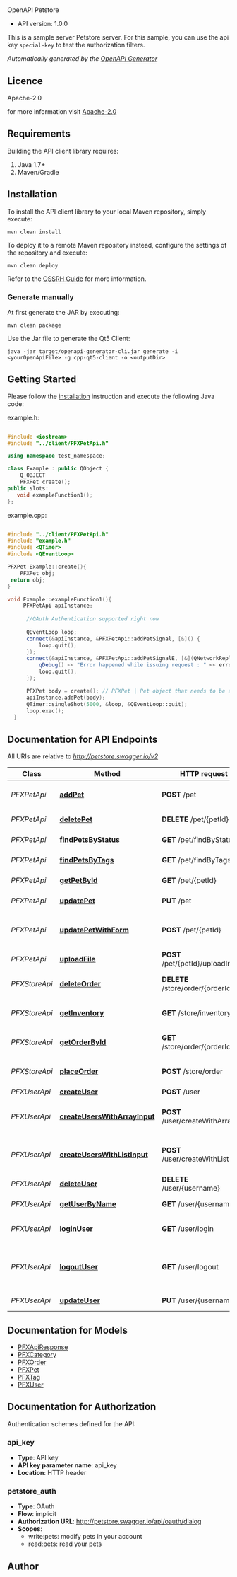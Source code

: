 # 

OpenAPI Petstore

- API version: 1.0.0

This is a sample server Petstore server. For this sample, you can use the api key `special-key` to test the authorization filters.


*Automatically generated by the [OpenAPI Generator](https://openapi-generator.tech)*

## Licence

Apache-2.0

for more information visit [Apache-2.0](https://www.apache.org/licenses/LICENSE-2.0.html)

## Requirements

Building the API client library requires:

1. Java 1.7+
2. Maven/Gradle

## Installation

To install the API client library to your local Maven repository, simply execute:

```shell
mvn clean install
```

To deploy it to a remote Maven repository instead, configure the settings of the repository and execute:

```shell
mvn clean deploy
```

Refer to the [OSSRH Guide](http://central.sonatype.org/pages/ossrh-guide.html) for more information.

### Generate manually

At first generate the JAR by executing:

```shell
mvn clean package
```

Use the Jar file to generate the Qt5 Client:

```shell
java -jar target/openapi-generator-cli.jar generate -i <yourOpenApiFile> -g cpp-qt5-client -o <outputDir>
```

## Getting Started

Please follow the [installation](#installation) instruction and execute the following Java code:

example.h:

```c++

#include <iostream>
#include "../client/PFXPetApi.h"

using namespace test_namespace;

class Example : public QObject {
    Q_OBJECT
    PFXPet create();
public slots:
   void exampleFunction1();
};

```
example.cpp:

```c++

#include "../client/PFXPetApi.h"
#include "example.h"
#include <QTimer>
#include <QEventLoop> 

PFXPet Example::create(){
    PFXPet obj;
 return obj;
}

void Example::exampleFunction1(){
     PFXPetApi apiInstance;
     
      //OAuth Authentication supported right now
        
      QEventLoop loop;
      connect(&apiInstance, &PFXPetApi::addPetSignal, [&]() {
          loop.quit();
      });
      connect(&apiInstance, &PFXPetApi::addPetSignalE, [&](QNetworkReply::NetworkError, QString error_str) {
          qDebug() << "Error happened while issuing request : " << error_str;
          loop.quit();
      });

      PFXPet body = create(); // PFXPet | Pet object that needs to be added to the store
      apiInstance.addPet(body);
      QTimer::singleShot(5000, &loop, &QEventLoop::quit);
      loop.exec();
  }

```

## Documentation for API Endpoints

All URIs are relative to *http://petstore.swagger.io/v2*

Class | Method | HTTP request | Description
------------ | ------------- | ------------- | -------------
*PFXPetApi* | [**addPet**](PFXPetApi.md#addPet) | **POST** /pet | Add a new pet to the store
*PFXPetApi* | [**deletePet**](PFXPetApi.md#deletePet) | **DELETE** /pet/{petId} | Deletes a pet
*PFXPetApi* | [**findPetsByStatus**](PFXPetApi.md#findPetsByStatus) | **GET** /pet/findByStatus | Finds Pets by status
*PFXPetApi* | [**findPetsByTags**](PFXPetApi.md#findPetsByTags) | **GET** /pet/findByTags | Finds Pets by tags
*PFXPetApi* | [**getPetById**](PFXPetApi.md#getPetById) | **GET** /pet/{petId} | Find pet by ID
*PFXPetApi* | [**updatePet**](PFXPetApi.md#updatePet) | **PUT** /pet | Update an existing pet
*PFXPetApi* | [**updatePetWithForm**](PFXPetApi.md#updatePetWithForm) | **POST** /pet/{petId} | Updates a pet in the store with form data
*PFXPetApi* | [**uploadFile**](PFXPetApi.md#uploadFile) | **POST** /pet/{petId}/uploadImage | uploads an image
*PFXStoreApi* | [**deleteOrder**](PFXStoreApi.md#deleteOrder) | **DELETE** /store/order/{orderId} | Delete purchase order by ID
*PFXStoreApi* | [**getInventory**](PFXStoreApi.md#getInventory) | **GET** /store/inventory | Returns pet inventories by status
*PFXStoreApi* | [**getOrderById**](PFXStoreApi.md#getOrderById) | **GET** /store/order/{orderId} | Find purchase order by ID
*PFXStoreApi* | [**placeOrder**](PFXStoreApi.md#placeOrder) | **POST** /store/order | Place an order for a pet
*PFXUserApi* | [**createUser**](PFXUserApi.md#createUser) | **POST** /user | Create user
*PFXUserApi* | [**createUsersWithArrayInput**](PFXUserApi.md#createUsersWithArrayInput) | **POST** /user/createWithArray | Creates list of users with given input array
*PFXUserApi* | [**createUsersWithListInput**](PFXUserApi.md#createUsersWithListInput) | **POST** /user/createWithList | Creates list of users with given input array
*PFXUserApi* | [**deleteUser**](PFXUserApi.md#deleteUser) | **DELETE** /user/{username} | Delete user
*PFXUserApi* | [**getUserByName**](PFXUserApi.md#getUserByName) | **GET** /user/{username} | Get user by user name
*PFXUserApi* | [**loginUser**](PFXUserApi.md#loginUser) | **GET** /user/login | Logs user into the system
*PFXUserApi* | [**logoutUser**](PFXUserApi.md#logoutUser) | **GET** /user/logout | Logs out current logged in user session
*PFXUserApi* | [**updateUser**](PFXUserApi.md#updateUser) | **PUT** /user/{username} | Updated user


## Documentation for Models

 - [PFXApiResponse](PFXApiResponse.md)
 - [PFXCategory](PFXCategory.md)
 - [PFXOrder](PFXOrder.md)
 - [PFXPet](PFXPet.md)
 - [PFXTag](PFXTag.md)
 - [PFXUser](PFXUser.md)


## Documentation for Authorization

Authentication schemes defined for the API:
### api_key


- **Type**: API key
- **API key parameter name**: api_key
- **Location**: HTTP header

### petstore_auth


- **Type**: OAuth
- **Flow**: implicit
- **Authorization URL**: http://petstore.swagger.io/api/oauth/dialog
- **Scopes**: 
  - write:pets: modify pets in your account
  - read:pets: read your pets


## Author



